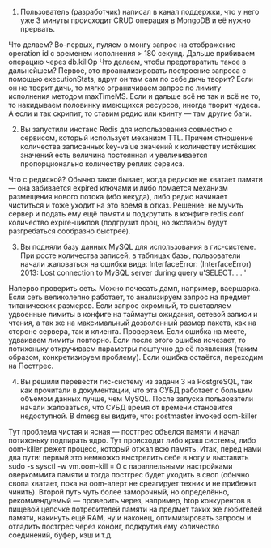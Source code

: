 1. Пользователь (разработчик) написал в канал поддержки, что у него уже 3 минуты происходит CRUD операция в MongoDB и её нужно прервать.

Что делаем? Во-первых, пуляем в монгу запрос на отображение operation id с временем исполнения > 180 секунд. Дальше прибиваем операцию через db.killOp
Что делаем, чтобы предотвратить такое в дальнейшем? Первое, это проанализировать построение запроса с помощью executionStats, вдруг он там сам по себе дичь творит?
Если он не творит дичь, то мягко ограничиваем запрос по лимиту исполнения методом maxTimeMS. Если и дальше всё не так и всё не то, то накидываем половинку 
имеющихся ресурсов, иногда творит чудеса. А если и так скрипит, то ставим редис или квинту — там другие баги.

2. Вы запустили инстанс Redis для использования совместно с сервисом, который использует механизм TTL. Причем отношение количества записанных key-value значений к 
количеству истёкших значений есть величина постоянная и увеличивается пропорционально количеству реплик сервиса.

Что с редиской? Обычно такое бывает, когда редиске не хватает памяти — она забивается expired ключами и либо ломается механизм размещения нового потока (ибо некуда),
либо редис начинает чиститься и тоже уходит на это время в отказ. Решение: не мучить сервер и подать ему ещё памяти и подкрутить в конфиге redis.conf количество 
expire-циклов (подгрузит проц, но экспайры будут разгребаться сообразно быстрее).

3. Вы подняли базу данных MySQL для использования в гис-системе. При росте количества записей, в таблицах базы, пользователи начали жаловаться на ошибки вида:
InterfaceError: (InterfaceError) 2013: Lost connection to MySQL server during query u'SELECT..... '

Наперво проверить сеть. Можно почесать дамп, например, ваершарка. Если сеть великолепно работает, то анализируем запрос на предмет титанических размеров.
Если запрос скромный, то выставляем удвоенные лимиты в конфиге на таймауты ожидания, сетевой записи и чтения, а так же на максимальный дозволенный 
размер пакета, как на стороне сервера, так и клиента. Проверяем. Если ошибка на месте, удваиваем лимиты повторно. Если после этого ошибка исчезает, то
потихоньку откручиваем параметры поштучно до её появления (таким образом, конкретизируем проблему). Если ошибка остаётся, переходим на Постгрес.

4. Вы решили перевести гис-систему из задачи 3 на PostgreSQL, так как прочитали в документации, что эта СУБД работает с большим объемом данных лучше, чем MySQL.
После запуска пользователи начали жаловаться, что СУБД время от времени становится недоступной. В dmesg вы видите, что:
postmaster invoked oom-killer

Тут проблема чистая и ясная — постгрес объелся памяти и начал потихоньку подпирать ядро. Тут происходит либо краш системы, либо oom-killer режет процесс, который
отжал всю память. Итак, перед нами два пути: первый это немножко выстрелить себе в ногу и выставить sudo -s sysctl -w vm.oom-kill = 0 с параллельными настройками
оверкоммита памяти и тогда постгрес будет уходить в своп (обычно свопа хватает, пока на oom-алерт не среагирует техник и не прибежит чинить). Второй путь чуть
более заморочный, но определённо, рекоммендуемый — проверить через, например, htop конкурентов в пищевой цепочке потребителей памяти на предмет таких же любителей памяти,
накинуть ещё RAM, ну и наконец, оптимизировать запросы и отладить постгрес через конфиг, подкрутив ему количество соединений, буфер, кэш и т.д.



